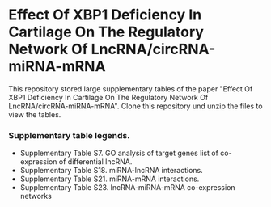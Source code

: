 # Effect Of XBP1 Deficiency In Cartilage On The Regulatory Network Of LncRNA/circRNA-miRNA-mRNA
This repository stored large supplementary tables of the paper "Effect Of XBP1 Deficiency In Cartilage On The Regulatory Network Of LncRNA/circRNA-miRNA-mRNA". Clone this repository und unzip the files to view the tables. 
### Supplementary table legends. 
* Supplementary Table S7. GO analysis of target genes list of co-expression of differential lncRNA.  
* Supplementary Table S18. miRNA-lncRNA interactions.
* Supplementary Table S21. miRNA-mRNA interactions.
* Supplementary Table S23. lncRNA-miRNA-mRNA co-expression networks
